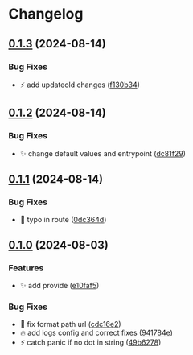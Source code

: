 # Changelog

## [0.1.3](https://github.com/titigmr/external-dns-midaas-webhook/compare/v0.1.2...v0.1.3) (2024-08-14)


### Bug Fixes

* :zap: add updateold changes ([f130b34](https://github.com/titigmr/external-dns-midaas-webhook/commit/f130b34205e8fb639c71f4c7d85384cb0278de53))

## [0.1.2](https://github.com/titigmr/external-dns-midaas-webhook/compare/v0.1.1...v0.1.2) (2024-08-14)


### Bug Fixes

* :sparkles: change default values and entrypoint ([dc81f29](https://github.com/titigmr/external-dns-midaas-webhook/commit/dc81f29bf296e36cef718b8d3027a0fe7abebd2d))

## [0.1.1](https://github.com/titigmr/external-dns-midaas-webhook/compare/v0.1.0...v0.1.1) (2024-08-14)


### Bug Fixes

* :bug: typo in route ([0dc364d](https://github.com/titigmr/external-dns-midaas-webhook/commit/0dc364d2963903a752e9413fb60df378e43e8acc))

## [0.1.0](https://github.com/titigmr/external-dns-midaas-webhook/compare/v0.0.1...v0.1.0) (2024-08-03)


### Features

* :sparkles: add provide ([e10faf5](https://github.com/titigmr/external-dns-midaas-webhook/commit/e10faf5757efe8a1fdab709fa09369a7516cc181))


### Bug Fixes

* :art: fix format path url ([cdc16e2](https://github.com/titigmr/external-dns-midaas-webhook/commit/cdc16e2ded96e1079ecc70730cb596529d842747))
* :fire: add logs config and correct fixes ([941784e](https://github.com/titigmr/external-dns-midaas-webhook/commit/941784e8be5149cf6d0d6946b9515dca56f04a32))
* :zap: catch panic if no dot in string ([49b6278](https://github.com/titigmr/external-dns-midaas-webhook/commit/49b6278e443fd1b1435472d56a966db8be17b8f9))
